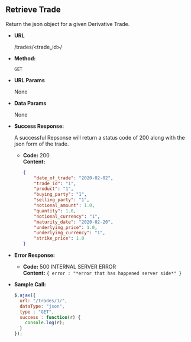 **Retrieve Trade**
----
  Return the json object for a given Derivative Trade.

* **URL**

  /trades/<trade_id>/

* **Method:**

  `GET`
  
*  **URL Params**

   None

* **Data Params**

  None

* **Success Response:**
  
  A successful Repsonse will return a status code of 200 along with the json form of the trade.

  * **Code:** 200 <br />
    **Content:**
    ``` json
    {
        "date_of_trade": "2020-02-02",
        "trade_id": "1",
        "product": "1",
        "buying_party": "1",
        "selling_party": "1",
        "notional_amount": 1.0,
        "quantity": 1.0,
        "notional_currency": "1",
        "maturity_date": "2020-02-20",
        "underlying_price": 1.0,
        "underlying_currency": "1",
        "strike_price": 1.0
    }
    ```
 
* **Error Response:**

   * **Code:** 500 INTERNAL SERVER ERROR  <br />
    **Content:** `{ error : "*error that has happened server side*" }`

* **Sample Call:**

  ``` js    
  $.ajax({
    url: "/trades/1/",
    dataType: "json",
    type : "GET",
    success : function(r) {
      console.log(r);
    }
  });
  ```